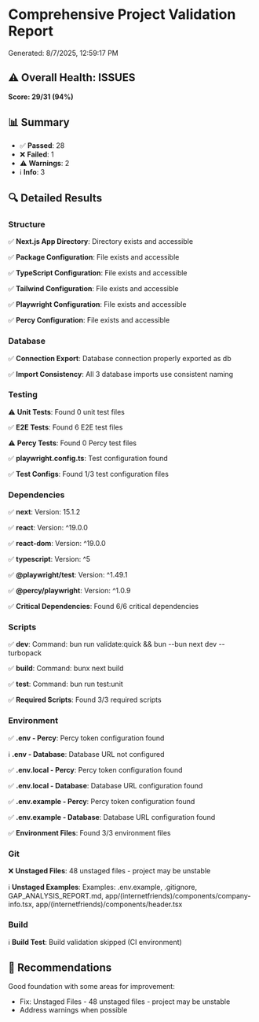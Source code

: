 # Comprehensive Project Validation Report

Generated: 8/7/2025, 12:59:17 PM

## ⚠️ Overall Health: ISSUES

**Score: 29/31 (94%)**

## 📊 Summary

- ✅ **Passed**: 28
- ❌ **Failed**: 1
- ⚠️ **Warnings**: 2
- ℹ️ **Info**: 3

## 🔍 Detailed Results

### Structure

✅ **Next.js App Directory**: Directory exists and accessible

✅ **Package Configuration**: File exists and accessible

✅ **TypeScript Configuration**: File exists and accessible

✅ **Tailwind Configuration**: File exists and accessible

✅ **Playwright Configuration**: File exists and accessible

✅ **Percy Configuration**: File exists and accessible

### Database

✅ **Connection Export**: Database connection properly exported as db

✅ **Import Consistency**: All 3 database imports use consistent naming

### Testing

⚠️ **Unit Tests**: Found 0 unit test files

✅ **E2E Tests**: Found 6 E2E test files

⚠️ **Percy Tests**: Found 0 Percy test files

✅ **playwright.config.ts**: Test configuration found

✅ **Test Configs**: Found 1/3 test configuration files

### Dependencies

✅ **next**: Version: 15.1.2

✅ **react**: Version: ^19.0.0

✅ **react-dom**: Version: ^19.0.0

✅ **typescript**: Version: ^5

✅ **@playwright/test**: Version: ^1.49.1

✅ **@percy/playwright**: Version: ^1.0.9

✅ **Critical Dependencies**: Found 6/6 critical dependencies

### Scripts

✅ **dev**: Command: bun run validate:quick && bun --bun next dev --turbopack

✅ **build**: Command: bunx next build

✅ **test**: Command: bun run test:unit

✅ **Required Scripts**: Found 3/3 required scripts

### Environment

✅ **.env - Percy**: Percy token configuration found

ℹ️ **.env - Database**: Database URL not configured

✅ **.env.local - Percy**: Percy token configuration found

✅ **.env.local - Database**: Database URL configuration found

✅ **.env.example - Percy**: Percy token configuration found

✅ **.env.example - Database**: Database URL configuration found

✅ **Environment Files**: Found 3/3 environment files

### Git

❌ **Unstaged Files**: 48 unstaged files - project may be unstable

ℹ️ **Unstaged Examples**: Examples: .env.example, .gitignore, GAP_ANALYSIS_REPORT.md, app/(internetfriends)/components/company-info.tsx, app/(internetfriends)/components/header.tsx

### Build

ℹ️ **Build Test**: Build validation skipped (CI environment)

## 🚀 Recommendations

Good foundation with some areas for improvement:

- Fix: Unstaged Files - 48 unstaged files - project may be unstable
- Address warnings when possible
